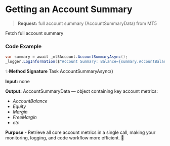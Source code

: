 # Getting an Account Summary

>**Request:** full account summary (AccountSummaryData) from MT5

Fetch full account summary

### Code Example

```csharp
var summary = await _mt5Account.AccountSummaryAsync();
_logger.LogInformation($"Account Summary: Balance={summary.AccountBalance}");
```

✨**Method Signature** Task<AccountSummaryData> AccountSummaryAsync()

**Input:** none

**Output:** 
AccountSummaryData — object containing key account metrics:
   * _AccountBalance_
   *  _Equity_
   * _Margin_
   * _FreeMargin_
   * _etc_

**Purpose** - Retrieve all core account metrics in a single call, making your monitoring, logging, and code workflow more efficient. 🚀
